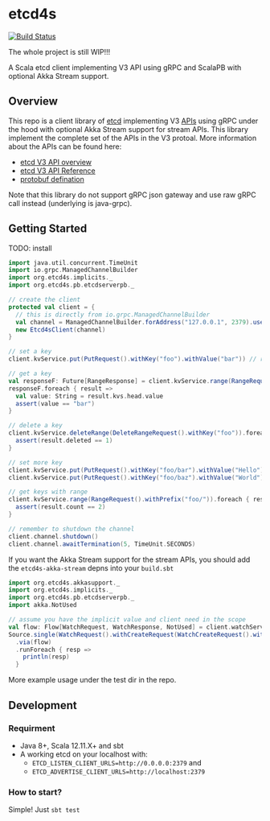# etcd4s

[![Build Status](https://travis-ci.org/mingchuno/etcd4s.svg?branch=master)](https://travis-ci.org/mingchuno/etcd4s)

The whole project is still WIP!!!

A Scala etcd client implementing V3 API using gRPC and ScalaPB with optional Akka Stream support.

## Overview

This repo is a client library of [etcd](https://coreos.com/etcd/) implementing V3 [APIs](https://coreos.com/etcd/docs/latest/learning/api.html) using gRPC under the hood with optional Akka Stream support for stream APIs. This library implement the complete set of the APIs in the V3 protoal. More information about the APIs can be found here:

* [etcd V3 API overview](https://coreos.com/etcd/docs/latest/learning/api.html)
* [etcd V3 API Reference](https://coreos.com/etcd/docs/latest/dev-guide/api_reference_v3.html)
* [protobuf defination](https://github.com/mingchuno/etcd4s/tree/master/etcd4s-core/src/main/protobuf)


Note that this library do not support gRPC json gateway and use raw gRPC call instead (underlying is java-grpc).

## Getting Started

TODO: install

```scala
import java.util.concurrent.TimeUnit
import io.grpc.ManagedChannelBuilder
import org.etcd4s.implicits._
import org.etcd4s.pb.etcdserverpb._

// create the client
protected val client = {
  // this is directly from io.grpc.ManagedChannelBuilder
  val channel = ManagedChannelBuilder.forAddress("127.0.0.1", 2379).usePlaintext(true).build()
  new Etcd4sClient(channel)
}

// set a key
client.kvService.put(PutRequest().withKey("foo").withValue("bar")) // return a Future

// get a key
val responseF: Future[RangeResponse] = client.kvService.range(RangeRequest().withKey("foo"))
responseF.foreach { result =>
  val value: String = result.kvs.head.value
  assert(value == "bar")
}

// delete a key
client.kvService.deleteRange(DeleteRangeRequest().withKey("foo")).foreach { result =>
  assert(result.deleted == 1)
}

// set more key
client.kvService.put(PutRequest().withKey("foo/bar").withValue("Hello"))
client.kvService.put(PutRequest().withKey("foo/baz").withValue("World"))

// get keys with range
client.kvService.range(RangeRequest().withPrefix("foo/")).foreach { result =>
  assert(result.count == 2)
}

// remember to shutdown the channel
client.channel.shutdown()
client.channel.awaitTermination(5, TimeUnit.SECONDS)
```

If you want the Akka Stream support for the stream APIs, you should add the `etcd4s-akka-stream` depns into your `build.sbt`

```scala
import org.etcd4s.akkasupport._
import org.etcd4s.implicits._
import org.etcd4s.pb.etcdserverpb._
import akka.NotUsed

// assume you have the implicit value and client need in the scope
val flow: Flow[WatchRequest, WatchResponse, NotUsed] = client.watchService.watchFlow
Source.single(WatchRequest().withCreateRequest(WatchCreateRequest().withKey("foo")))
  .via(flow)
  .runForeach { resp =>
    println(resp)
  }
```

More example usage under the test dir in the repo.

## Development

### Requirment

* Java 8+, Scala 12.11.X+ and sbt
* A working etcd on your localhost with:
  - `ETCD_LISTEN_CLIENT_URLS=http://0.0.0.0:2379` and
  - `ETCD_ADVERTISE_CLIENT_URLS=http://localhost:2379`

### How to start?

Simple! Just `sbt test`
